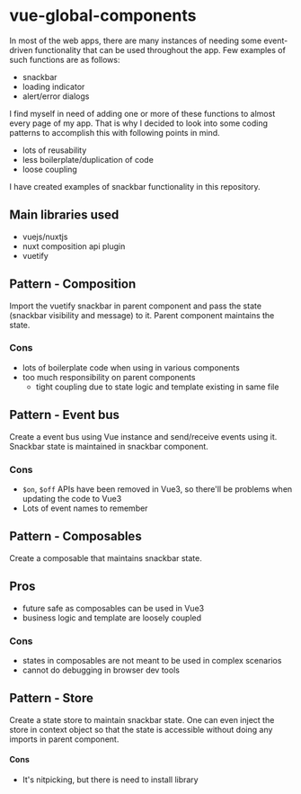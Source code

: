 # vue-global-components

In most of the web apps, there are many instances of needing some event-driven functionality that can be used throughout the app. Few examples of such functions are as follows:

- snackbar
- loading indicator
- alert/error dialogs

I find myself in need of adding one or more of these functions to almost every page of my app. That is why I decided to look into some coding patterns to accomplish this with following points in mind.

- lots of reusability
- less boilerplate/duplication of code
- loose coupling

I have created examples of snackbar functionality in this repository.

## Main libraries used

- vuejs/nuxtjs
- nuxt composition api plugin
- vuetify

## Pattern - Composition

Import the vuetify snackbar in parent component and pass the state (snackbar visibility and message) to it. Parent component maintains the state.

### Cons
- lots of boilerplate code when using in various components
- too much responsibility on parent components
  - tight coupling due to state logic and template existing in same file

## Pattern - Event bus

Create a event bus using Vue instance and send/receive events using it. Snackbar state is maintained in snackbar component.

### Cons
- `$on`, `$off` APIs have been removed in Vue3, so there'll be problems when updating the code to Vue3
- Lots of event names to remember

## Pattern - Composables

Create a composable that maintains snackbar state.

## Pros
- future safe as composables can be used in Vue3
- business logic and template are loosely coupled

### Cons
- states in composables are not meant to be used in complex scenarios
- cannot do debugging in browser dev tools

## Pattern - Store

Create a state store to maintain snackbar state. One can even inject the store in context object so that the state is accessible without doing any imports in parent component.

#### Cons
- It's nitpicking, but there is need to install library
